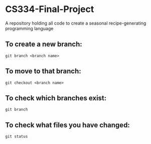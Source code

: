 # CS334-Final-Project

A repository holding all code to create a seasonal recipe-generating programming language

## To create a new branch:

`git branch <branch name>`

## To move to that branch:

`git checkout <branch name>`

## To check which branches exist:

`git branch`

## To check what files you have changed:

`git status`

